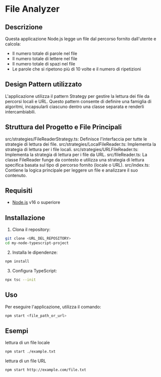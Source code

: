 # File Analyzer

## Descrizione

Questa applicazione Node.js legge un file dal percorso fornito dall'utente e calcola:
- Il numero totale di parole nel file
- Il numero totale di lettere nel file
- Il numero totale di spazi nel file
- Le parole che si ripetono più di 10 volte e il numero di ripetizioni

## Design Pattern utilizzato

L'applicazione utilizza il pattern Strategy per gestire la lettura dei file da percorsi locali e URL. Questo pattern consente di definire una famiglia di algoritmi, incapsularli ciascuno dentro una classe separata e renderli intercambiabili.

## Struttura del Progetto e File Principali

src/strategies/FileReaderStrategy.ts: Definisce l'interfaccia per tutte le strategie di lettura dei file.
src/strategies/LocalFileReader.ts: Implementa la strategia di lettura per i file locali.
src/strategies/URLFileReader.ts: Implementa la strategia di lettura per i file da URL.
src/fileReader.ts: La classe FileReader funge da contesto e utilizza una strategia di lettura specifica basata sul tipo di percorso fornito (locale o URL).
src/index.ts: Contiene la logica principale per leggere un file e analizzare il suo contenuto.

## Requisiti

- [Node.js](https://nodejs.org/) v16 o superiore


## Installazione

1. Clona il repository:

 ```sh
git clone <URL_DEL_REPOSITORY>
cd my-node-typescript-project
```

2. Installa le dipendenze:

```sh
npm install
```

3. Configura TypeScript:

```sh
npx tsc --init
```

## Uso

Per eseguire l'applicazione, utilizza il comando:

```sh
npm start <file_path_or_url>
```
## Esempi

lettura di un file locale

 ```sh
npm start ./example.txt
```
lettura di un file URL

```sh
npm start http://example.com/file.txt
```